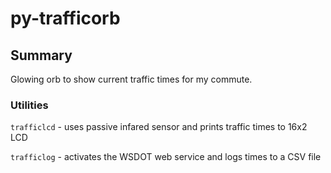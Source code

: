py-trafficorb
=============

## Summary

Glowing orb to show current traffic times for my commute. 

### Utilities

`trafficlcd` - uses passive infared sensor and prints traffic times to 16x2 LCD

`trafficlog` - activates the WSDOT web service and logs times to a CSV file

